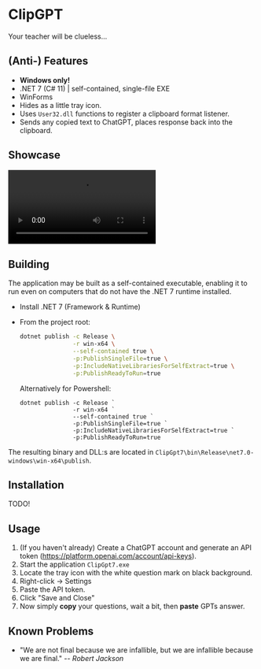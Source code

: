 # ClipGPT

Your teacher will be clueless...

## (Anti-) Features

- **Windows only!**
- .NET 7 (C# 11) | self-contained, single-file EXE
- WinForms
- Hides as a little tray icon.
- Uses `User32.dll` functions to register a clipboard format listener.
- Sends any copied text to ChatGPT, places response back into the clipboard.

## Showcase

![Showcase](./showcase.mp4)

## Building

The application may be built as a self-contained executable, enabling it to run even on computers that do not have the
.NET 7 runtime installed.

- Install .NET 7 (Framework & Runtime)
- From the project root:

    ```bash
    dotnet publish -c Release \
                   -r win-x64 \
                   --self-contained true \
                   -p:PublishSingleFile=true \
                   -p:IncludeNativeLibrariesForSelfExtract=true \
                   -p:PublishReadyToRun=true
    ```
  
    Alternatively for Powershell:
  ```shell
  dotnet publish -c Release `
                 -r win-x64 `
                 --self-contained true `
                 -p:PublishSingleFile=true `
                 -p:IncludeNativeLibrariesForSelfExtract=true `
                 -p:PublishReadyToRun=true
  ```

The resulting binary and DLL:s are located in `ClipGpt7\bin\Release\net7.0-windows\win-x64\publish`.

## Installation

TODO!

## Usage

1. (If you haven't already) Create a ChatGPT account and generate an API token (https://platform.openai.com/account/api-keys).
2. Start the application `ClipGpt7.exe`
3. Locate the tray icon with the white question mark on black background.
4. Right-click → Settings
5. Paste the API token.
6. Click "Save and Close"
7. Now simply **copy** your questions, wait a bit, then **paste** GPTs answer.

## Known Problems

- "We are not final because we are infallible, but we are infallible because we are final." -- <cite>Robert Jackson</cite>